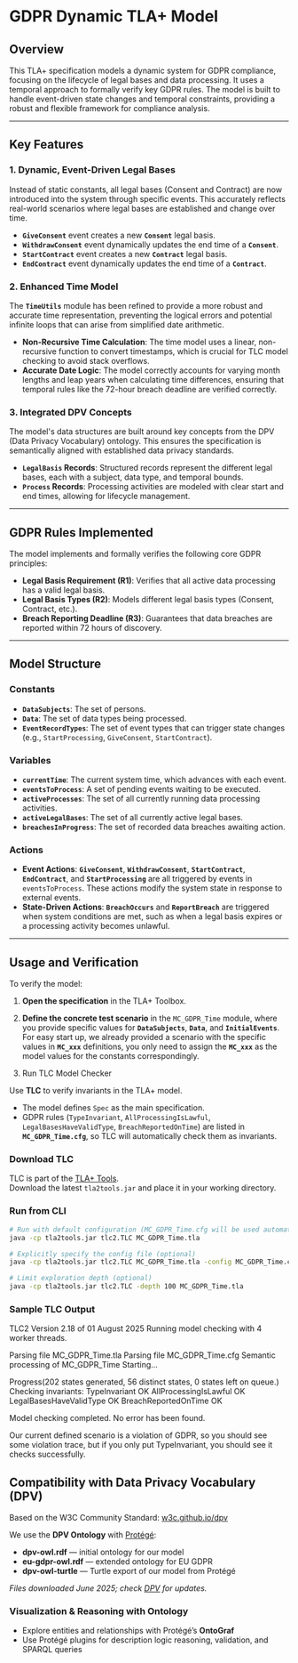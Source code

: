 # GDPR Dynamic TLA+ Model

## Overview

This TLA+ specification models a dynamic system for GDPR compliance, focusing on the lifecycle of legal bases and data processing. It uses a temporal approach to formally verify key GDPR rules. The model is built to handle event-driven state changes and temporal constraints, providing a robust and flexible framework for compliance analysis.

***

## Key Features

### 1. Dynamic, Event-Driven Legal Bases
Instead of static constants, all legal bases (Consent and Contract) are now introduced into the system through specific events. This accurately reflects real-world scenarios where legal bases are established and change over time.

- **`GiveConsent`** event creates a new **`Consent`** legal basis.
- **`WithdrawConsent`** event dynamically updates the end time of a **`Consent`**.
- **`StartContract`** event creates a new **`Contract`** legal basis.
- **`EndContract`** event dynamically updates the end time of a **`Contract`**.

### 2. Enhanced Time Model
The **`TimeUtils`** module has been refined to provide a more robust and accurate time representation, preventing the logical errors and potential infinite loops that can arise from simplified date arithmetic.

- **Non-Recursive Time Calculation**: The time model uses a linear, non-recursive function to convert timestamps, which is crucial for TLC model checking to avoid stack overflows.
- **Accurate Date Logic**: The model correctly accounts for varying month lengths and leap years when calculating time differences, ensuring that temporal rules like the 72-hour breach deadline are verified correctly.

### 3. Integrated DPV Concepts
The model's data structures are built around key concepts from the DPV (Data Privacy Vocabulary) ontology. This ensures the specification is semantically aligned with established data privacy standards.

- **`LegalBasis` Records**: Structured records represent the different legal bases, each with a subject, data type, and temporal bounds.
- **`Process` Records**: Processing activities are modeled with clear start and end times, allowing for lifecycle management.

***

## GDPR Rules Implemented

The model implements and formally verifies the following core GDPR principles:

- **Legal Basis Requirement (R1)**: Verifies that all active data processing has a valid legal basis.
- **Legal Basis Types (R2)**: Models different legal basis types (Consent, Contract, etc.).
- **Breach Reporting Deadline (R3)**: Guarantees that data breaches are reported within 72 hours of discovery.

***

## Model Structure

### Constants
- **`DataSubjects`**: The set of persons.
- **`Data`**: The set of data types being processed.
- **`EventRecordTypes`**: The set of event types that can trigger state changes (e.g., `StartProcessing`, `GiveConsent`, `StartContract`).

### Variables
- **`currentTime`**: The current system time, which advances with each event.
- **`eventsToProcess`**: A set of pending events waiting to be executed.
- **`activeProcesses`**: The set of all currently running data processing activities.
- **`activeLegalBases`**: The set of all currently active legal bases.
- **`breachesInProgress`**: The set of recorded data breaches awaiting action.

### Actions
- **Event Actions**: **`GiveConsent`**, **`WithdrawConsent`**, **`StartContract`**, **`EndContract`**, and **`StartProcessing`** are all triggered by events in `eventsToProcess`. These actions modify the system state in response to external events.
- **State-Driven Actions**: **`BreachOccurs`** and **`ReportBreach`** are triggered when system conditions are met, such as when a legal basis expires or a processing activity becomes unlawful.

***

## Usage and Verification

To verify the model:

1.  **Open the specification** in the TLA+ Toolbox.
2.  **Define the concrete test scenario** in the `MC_GDPR_Time` module, where you provide specific values for **`DataSubjects`**, **`Data`**, and **`InitialEvents`**. For easy start up, we already provided a scenario with the specific values in **`MC_xxx`** definitions, you only need to assign the **`MC_xxx`** as the model values for the constants correspondingly. 

3. Run TLC Model Checker  

Use **TLC** to verify invariants in the TLA+ model.  

- The model defines `Spec` as the main specification.  
- GDPR rules (`TypeInvariant`, `AllProcessingIsLawful`, `LegalBasesHaveValidType`, `BreachReportedOnTime`) are listed in **`MC_GDPR_Time.cfg`**, so TLC will automatically check them as invariants.  

### Download TLC  
TLC is part of the [TLA+ Tools](https://github.com/tlaplus/tlaplus/releases).  
Download the latest `tla2tools.jar` and place it in your working directory.  

### Run from CLI  

```bash
# Run with default configuration (MC_GDPR_Time.cfg will be used automatically)
java -cp tla2tools.jar tlc2.TLC MC_GDPR_Time.tla

# Explicitly specify the config file (optional)
java -cp tla2tools.jar tlc2.TLC MC_GDPR_Time.tla -config MC_GDPR_Time.cfg

# Limit exploration depth (optional)
java -cp tla2tools.jar tlc2.TLC -depth 100 MC_GDPR_Time.tla
```
### Sample TLC Output

TLC2 Version 2.18 of 01 August 2025
Running model checking with 4 worker threads.

Parsing file MC_GDPR_Time.tla
Parsing file MC_GDPR_Time.cfg
Semantic processing of MC_GDPR_Time
Starting... 

Progress(202 states generated, 56 distinct states, 0 states left on queue.)
Checking invariants:
  TypeInvariant               OK
  AllProcessingIsLawful       OK
  LegalBasesHaveValidType     OK
  BreachReportedOnTime        OK

Model checking completed. No error has been found.

Our current defined scenario is a violation of GDPR, so you should see some violation trace, but if you only put TypeInvariant, you should see it checks successfully.

## Compatibility with Data Privacy Vocabulary (DPV)  
Based on the W3C Community Standard: [w3c.github.io/dpv](https://w3c.github.io/dpv/)  

We use the **DPV Ontology** with [Protégé](https://protege.stanford.edu/):  
- **dpv-owl.rdf** — initial ontology for our model  
- **eu-gdpr-owl.rdf** — extended ontology for EU GDPR  
- **dpv-owl-turtle** — Turtle export of our model from Protégé  

*Files downloaded June 2025; check [DPV](https://w3c.github.io/dpv/) for updates.*  

### Visualization & Reasoning with Ontology
- Explore entities and relationships with Protégé’s **OntoGraf**  
- Use Protégé plugins for description logic reasoning, validation, and SPARQL queries  
